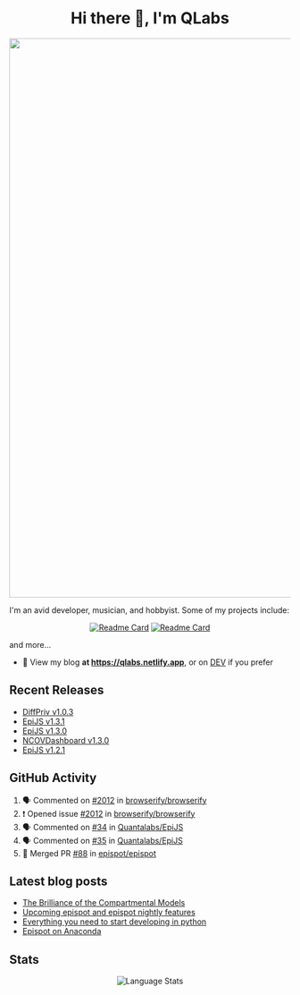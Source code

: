 <h1 align="center">Hi there 👋, I'm QLabs </h1>
<img src="https://i.ibb.co/mbr1j6p/Qlabs.png" width="1000px">

I'm an avid developer, musician, and hobbyist. Some of my projects include:
<p align='center'><a href="https://github.com/Quantalabs/EpiJS"><img src="https://github-readme-stats.vercel.app/api/pin/?username=Quantalabs&amp;repo=EpiJS" alt="Readme Card"></a>
<a href="https://github.com/Quantalabs/NCOVDashboard"><img src="https://github-readme-stats.vercel.app/api/pin/?username=Quantalabs&amp;repo=NCOVDashboard" alt="Readme Card"></a></p>


and more...

- 📜 View my blog **at https://qlabs.netlify.app**, or on [DEV](https://dev.to/Quantalabs) if you prefer

## Recent Releases
- [DiffPriv v1.0.3](https://github.com/Quantalabs/DiffPriv/releases/tag/v1.0.3)
- [EpiJS v1.3.1](https://github.com/Quantalabs/EpiJS/releases/tag/v1.3.1)
- [EpiJS v1.3.0](https://github.com/Quantalabs/EpiJS/releases/tag/v1.3.0)
- [NCOVDashboard v1.3.0](https://github.com/Quantalabs/NCOVDashboard/releases/tag/v1.3.0)
- [EpiJS v1.2.1](https://github.com/Quantalabs/EpiJS/releases/tag/v1.2.1)

## GitHub Activity
<!--START_SECTION:activity-->
1. 🗣 Commented on [#2012](https://github.com/browserify/browserify/issues/2012) in [browserify/browserify](https://github.com/browserify/browserify)
2. ❗️ Opened issue [#2012](https://github.com/browserify/browserify/issues/2012) in [browserify/browserify](https://github.com/browserify/browserify)
3. 🗣 Commented on [#34](https://github.com/Quantalabs/EpiJS/issues/34) in [Quantalabs/EpiJS](https://github.com/Quantalabs/EpiJS)
4. 🗣 Commented on [#35](https://github.com/Quantalabs/EpiJS/issues/35) in [Quantalabs/EpiJS](https://github.com/Quantalabs/EpiJS)
5. 🎉 Merged PR [#88](https://github.com/epispot/epispot/pull/88) in [epispot/epispot](https://github.com/epispot/epispot)
<!--END_SECTION:activity-->

## Latest blog posts
<!-- BLOG-POST-LIST:START -->
- [The Brilliance of the Compartmental Models](https://dev.to/quantalabs/the-brilliance-of-the-compartmental-models-1j99)
- [Upcoming epispot and epispot nightly features](https://dev.to/epispot/upcoming-epispot-and-epispot-nightly-features-52ep)
- [Everything you need to start developing in python](https://dev.to/quantalabs/everything-you-need-to-start-developing-in-python-57m5)
- [Epispot on Anaconda](https://dev.to/epispot/epispot-on-anaconda-15l8)
<!-- BLOG-POST-LIST:END -->


## Stats
<p align="center"><img src="https://github-readme-stats.vercel.app/api/top-langs/?username=Quantalabs&amp;hide=css,html,scss&layout=compact" alt="Language Stats"><br>

